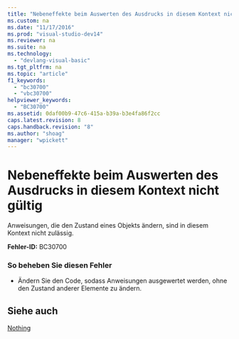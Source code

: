 ```yaml
---
title: "Nebeneffekte beim Auswerten des Ausdrucks in diesem Kontext nicht g&#252;ltig"
ms.custom: na
ms.date: "11/17/2016"
ms.prod: "visual-studio-dev14"
ms.reviewer: na
ms.suite: na
ms.technology: 
  - "devlang-visual-basic"
ms.tgt_pltfrm: na
ms.topic: "article"
f1_keywords: 
  - "bc30700"
  - "vbc30700"
helpviewer_keywords: 
  - "BC30700"
ms.assetid: 0daf00b9-47c6-415a-b39a-b3e4fa86f2cc
caps.latest.revision: 8
caps.handback.revision: "8"
ms.author: "shoag"
manager: "wpickett"
---
```

# Nebeneffekte beim Auswerten des Ausdrucks in diesem Kontext nicht g&#252;ltig
Anweisungen, die den Zustand eines Objekts ändern, sind in diesem Kontext nicht zulässig.  
  
 **Fehler\-ID:** BC30700  
  
### So beheben Sie diesen Fehler  
  
-   Ändern Sie den Code, sodass Anweisungen ausgewertet werden, ohne den Zustand anderer Elemente zu ändern.  
  
## Siehe auch  
 [Nothing](../Topic/Nothing%20\(Visual%20Basic\).md)